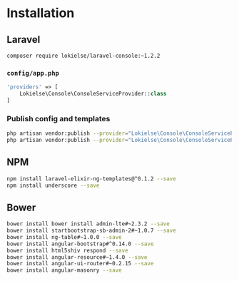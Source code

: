 Installation
============

Laravel
------

```bash
composer require lokielse/laravel-console:~1.2.2
```

### `config/app.php`
```php
'providers' => [
    Lokielse\Console\ConsoleServiceProvider::class
]
```

### Publish config and templates
```bash
php artisan vendor:publish --provider="Lokielse\Console\ConsoleServiceProvider" --tag=config
php artisan vendor:publish --provider="Lokielse\Console\ConsoleServiceProvider" --tag=templates
```

NPM
---
```bash
npm install laravel-elixir-ng-templates@^0.1.2 --save
npm install underscore --save
```

Bower
-----
```bash
bower install bower install admin-lte#~2.3.2 --save
bower install startbootstrap-sb-admin-2#~1.0.7 --save
bower install ng-table#~1.0.0 --save
bower install angular-bootstrap#^0.14.0 --save
bower install html5shiv respond --save
bower install angular-resource#~1.4.0 --save
bower install angular-ui-router#~0.2.15 --save
bower install angular-masonry --save
```

